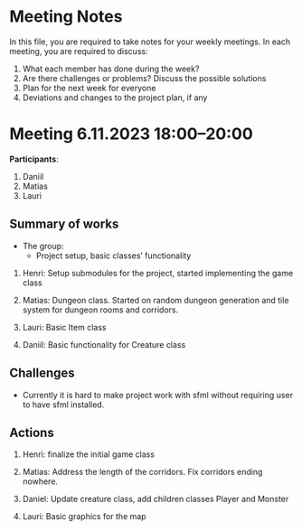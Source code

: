 # Meeting Notes
In this file, you are required to take notes for your weekly meetings. 
In each meeting, you are required to discuss:

1. What each member has done during the week?
2. Are there challenges or problems? Discuss the possible solutions
3. Plan for the next week for everyone
4. Deviations and changes to the project plan, if any


# Meeting 6.11.2023 18:00–20:00

**Participants**: 
1. Daniil
2. Matias
3. Lauri

## Summary of works
* The group: 
   * Project setup, basic classes’ functionality 

1. Henri: Setup submodules for the project, started implementing the game class 

2. Matias: Dungeon class. Started on random dungeon generation and tile system for dungeon rooms and corridors. 

3. Lauri: Basic Item class 

4. Daniil: Basic functionality for Creature class 

## Challenges

* Currently it is hard to make project work with sfml without requiring user to have sfml installed. 

## Actions
1. Henri: finalize the initial game class 

2. Matias: Address the length of the  corridors. Fix corridors ending nowhere. 

3. Daniel: Update creature class, add children classes Player and Monster 

4. Lauri: Basic graphics for the map 
